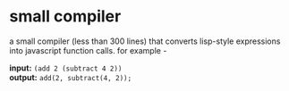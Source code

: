 # small compiler

a small compiler (less than 300 lines) that converts lisp-style expressions into javascript function calls. for example -

**input:** `(add 2 (subtract 4 2))`  
**output:** `add(2, subtract(4, 2));`
